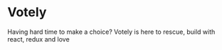 # Votely
Having hard time to make a choice? Votely is here to rescue, build with react, redux and love 
